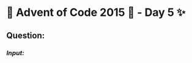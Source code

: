 # :christmas_tree: Advent of Code 2015 :christmas_tree: - Day 5 :sparkles:
## Question: 
>
>
>

### *Input:*

>
>
>